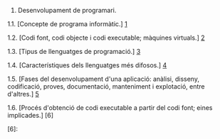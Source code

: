 1. Desenvolupament de programari.

1.1. [Concepte de programa informàtic.] [1]

1.2. [Codi font, codi objecte i codi executable; màquines virtuals.] [2]

1.3. [Tipus de llenguatges de programació.] [3]

1.4. [Característiques dels llenguatges més difosos.] [4]

1.5. [Fases del desenvolupament d'una aplicació: anàlisi, disseny, codificació, proves, documentació, manteniment i explotació, entre d'altres.] [5]

1.6. [Procés d'obtenció de codi executable a partir del codi font; eines implicades.] [6]

[1]: https://github.com/Ezero04/M05UF1/blob/master/programa_informatic.md
[2]: https://github.com/Ezero04/M05UF1/blob/master/codi_font.md
[3]: https://github.com/Ezero04/M05UF1/blob/master/tipus.md
[4]: https://github.com/Ezero04/M05UF1/blob/master/paradigmes.md
[5]: https://github.com/Ezero04/M05UF1/blob/master/difosos.md
[6]: 
